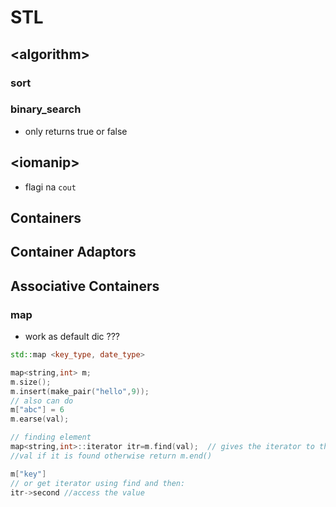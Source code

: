 # STL

## &lt;algorithm&gt;

### sort

### binary\_search

* only returns true or false

## &lt;iomanip&gt;

* flagi na `cout`

## Containers

## Container Adaptors

## Associative Containers

### map

* work as default dic ???

```cpp
std::map <key_type, date_type>

map<string,int> m;
m.size();
m.insert(make_pair("hello",9));
// also can do
m["abc"] = 6 
m.earse(val);

// finding element
map<string,int>::iterator itr=m.find(val);  // gives the iterator to the element
//val if it is found otherwise return m.end()

m["key"] 
// or get iterator using find and then:
itr->second //access the value
```


